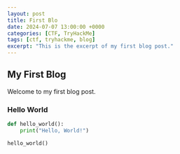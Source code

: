 ```yaml
---
layout: post
title: First Blo
date: 2024-07-07 13:00:00 +0000
categories: [CTF, TryHackMe]
tags: [ctf, tryhackme, blog]
excerpt: "This is the excerpt of my first blog post."
---
```


## My First Blog ##

Welcome to my first blog post.

### Hello World ###

```python
def hello_world():
    print("Hello, World!")

hello_world()
```


